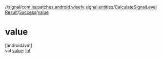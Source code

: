//[signal](../../../../index.md)/[com.isupatches.android.wisefy.signal.entities](../../index.md)/[CalculateSignalLevelResult](../index.md)/[Success](index.md)/[value](value.md)

# value

[androidJvm]\
val [value](value.md): [Int](https://kotlinlang.org/api/latest/jvm/stdlib/kotlin/-int/index.html)
